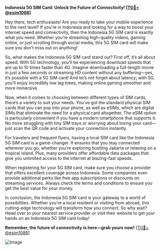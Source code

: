 **Indonesia 5G SIM Card: Unlock the Future of Connectivity! [[TG💪+ @esim1088](https://t.me/s/esim1088)]**

Hey there, tech enthusiasts! Are you ready to take your mobile experience to the next level? If you're in Indonesia and looking for a way to boost your internet speed and connectivity, then the Indonesia 5G SIM card is exactly what you need. Whether you’re streaming high-quality videos, gaming online, or just scrolling through social media, this 5G SIM card will make sure you don’t miss out on anything!

So, what makes the Indonesia 5G SIM card stand out? First off, it’s all about speed. With 5G technology, you’ll be experiencing download speeds that are up to 10 times faster than 4G. Imagine downloading a full-length movie in just a few seconds or streaming HD content without any buffering—yes, it’s possible with a 5G SIM card! And let’s not forget about latency; with 5G, you’ll enjoy incredibly low lag times, making online gaming smoother and more immersive.

Now, when it comes to choosing between different types of SIM cards, there’s a variety to suit your needs. You’ve got the standard physical SIM cards that you can pop into your phone, as well as eSIMs, which are digital SIMs that eliminate the need for a physical card altogether. The eSIM option is particularly convenient if you have a modern smartphone that supports it. No more struggling with tiny SIM trays or worrying about losing your card—just scan the QR code and activate your connection instantly.

For travelers and frequent flyers, having a local SIM card like the Indonesia 5G SIM card is a game-changer. It ensures that you stay connected wherever you go, whether you’re exploring bustling Jakarta or relaxing on a tropical island. Plus, many providers offer affordable data packages that give you unlimited access to the internet at blazing-fast speeds.

When registering for your 5G SIM card, make sure you choose a provider that offers excellent coverage across Indonesia. Some companies even provide additional perks like free app subscriptions or discounts on streaming services. Always check the terms and conditions to ensure you get the best value for your money.

In conclusion, the Indonesia 5G SIM card is your gateway to a world of possibilities. Whether you’re a local resident or visiting from abroad, this cutting-edge technology will transform how you connect. So why wait? Head over to your nearest service provider or visit their website to get your hands on an Indonesia 5G SIM card today!

**Remember, the future of connectivity is here—grab yours now!** [[TG💪+ @esim1088](https://t.me/s/esim1088)]

![Image](https://i.postimg.cc/Y0z9fWf4/image.png)